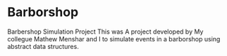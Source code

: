 # Barborshop
Barbershop Simulation Project
This was A project developed by My collegue Mathew Menshar and I 
to simulate events in a barborshop using abstract data structures.
